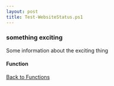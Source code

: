 ```yaml
---
layout: post
title: Test-WebsiteStatus.ps1
---
```


### something exciting

Some information about the exciting thing

#### Function

<script src="https://gist-it.appspot.com/github.com/BanterBoy/scripts-blog/blob/master/PowerShell/functions/Test-WebsiteStatus.ps1" crossorigin="anonymous"></script>

<a href="/menu/_pages/functions.html">Back to Functions</a>
